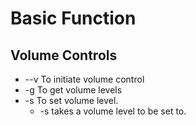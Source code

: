 # Basic Function

## Volume Controls

 -  --v To initiate volume control
 - -g To get volume levels
 - -s To set volume level.
   - -s takes a volume level to be set to.

